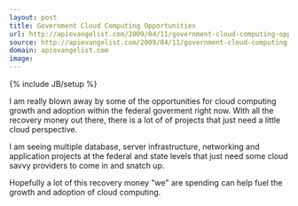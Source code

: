 ```yaml
---
layout: post
title: Government Cloud Computing Opportunities
url: http://apievangelist.com/2009/04/11/government-cloud-computing-opportunities/
source: http://apievangelist.com/2009/04/11/government-cloud-computing-opportunities/
domain: apievangelist.com
image: 
---
```

{% include JB/setup %}<p>I am really blown away by some of the opportunities for cloud computing growth and adoption within the federal goverment right now. With all the recovery money out there, there is a lot of of projects that just need a little cloud perspective.<p></p>
I am seeing multiple database, server infrastructure, networking and application projects at the federal and state levels that just need some cloud savvy providers to come in and snatch up.<p></p>
Hopefully a lot of this recovery money "we" are spending can help fuel the growth and adoption of cloud computing.
</p>
